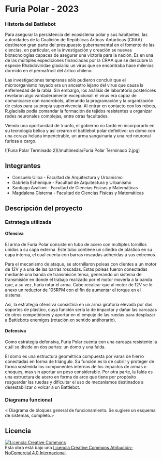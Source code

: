 # Furia Polar  - 2023

### Historia del Battlebot
 Para asegurar la persistencia del ecosistema polar y sus habitantes, las autoridades de la Coalición de Repúblicas Árticas-Antárticas (CRAA) destinaron gran parte del presupuesto gubernamental en el fomento de las ciencias, en particular, en la investigación y creación se nuevas biotecnologías capaces de asegurar una victoria para la nación. Es en una de las múltiples expediciones financiadas por la CRAA que se descubre la especie Rhabdoviridae glacialis: un virus que se encontraba hace milenios dormido en el permafrost del ártico chileno.

Las investigaciones tempranas sólo pudieron concluir que el microorganismo hayado era un ancestro lejano del virus que causa la enfermedad de la rabia. Sin embargo, los análisis de laboratorio posteriores revelaron algo vardaderamente excepcional: el virus era capaz de comunicarse con nanorobots, alterando la programación y la organización de estos para su propia supervivencia. Al entrar en contacto con los robots, R.glacialis podía comandar la formación de tejidos resistentes u organizar redes neuronales complejas, entre otras facultades.

Viendo una oportunidad de triunfo, el gobierno no tardó en incorporarlo en su tecnología bélica y así crearon el battlebot polar definitivo: un domo con una coraza helada impenetrable, un arma sanguinaria y una red neuronal furiosa a cargo.
  
![Furia Polar Terminado 2](/multimedia/Furia Polar Terminado 2.jpg)

## Integrantes
-  Consuelo Ulloa  -  Facultad de Arquitectura y Urbanismo 
-  Gabriela Echenique  -  Facultad de Arquitectura y Urbanismo 
-  Santiago Avalloni  -  Facultad de Ciencias Físicas y Matemáticas 
-  Magdalena Cisterna  -  Facultad de Ciencias Físicas y Matemáticas 


## Descripción del proyecto
  
### Estrategia utilizada
  
#### Ofensiva
 El arma de Furia Polar consiste en tubo de acero con múltiples tornillos unidos a su capa externa. Este tubo contiene un cilindro de plástico en su capa interna, el cual cuenta con barras roscadas adheridas a sus extremos.

Para el mecanismo de ataque, se atornillaron poleas con dientes a un motor de 12V y a una de las barras roscadas. Estas poleas fueron conectadas mediante una banda de transmisión tensa, generando un sistema de transmisión en donde el trabajo realizado por el motor movería a la banda que, a su vez, haría rotar el arma. Cabe recalcar que al motor de 12V se le anexo un reductor de 105RPM con el fin de aumentar el torque en el sistema.

Así, la estrategia ofensiva consistiría en un arma giratoria elevada por dos soportes de plástico, cuya función sería la de impactar y dañar las carcazas de otros competidores y aportar en el empuje de las ruedas para desplazar a Battlebots enemigos (rotación en sentido antihorario). 

#### Defensiva
 Como estrategia defensiva, Furia Polar cuenta con una carcaza resistente la cuál se divide en dos partes: un domo y una falda. 

El domo es una estructura geométrica compuesta por varas de hierro conectadas en forma de triángulo. Su función es la de cubrir y proteger de forma sostenida los componentes internos de los impactos de armas o choques, mas sin aportar un peso considerable. Por otra parte, la falda es una estructura de acero en forma de arco que tiene por propósito resguardar las ruedas y dificultar el uso de mecanismos destinados a desestabilizar o volcar a un Battlebot.

### Diagrama funcional
< Diagrama de bloques general de funcionamiento. Se sugiere un esquema de sistemas, completo.>

## Licencia
<a rel="license" href="http://creativecommons.org/licenses/by-nc/4.0/"><img alt="Licencia Creative Commons" style="border-width:0" src="https://i.creativecommons.org/l/by-nc/4.0/88x31.png" /></a><br />Esta obra está bajo una <a rel="license" href="http://creativecommons.org/licenses/by-nc/4.0/">Licencia Creative Commons Atribución-NoComercial 4.0 Internacional</a>.
